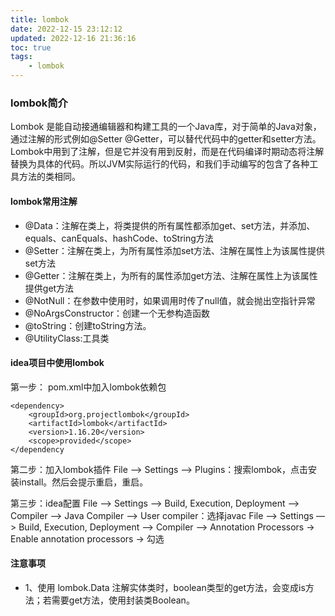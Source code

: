```yaml
---
title: lombok
date: 2022-12-15 23:12:12
updated: 2022-12-16 21:36:16
toc: true
tags: 
    - lombok
---
```

### lombok简介

Lombok 是能自动接通编辑器和构建工具的一个Java库，对于简单的Java对象，通过注解的形式例如@Setter @Getter，可以替代代码中的getter和setter方法。Lombok中用到了注解，但是它并没有用到反射，而是在代码编译时期动态将注解替换为具体的代码。所以JVM实际运行的代码，和我们手动编写的包含了各种工具方法的类相同。

#### lombok常用注解

- @Data：注解在类上，将类提供的所有属性都添加get、set方法，并添加、equals、canEquals、hashCode、toString方法
- @Setter：注解在类上，为所有属性添加set方法、注解在属性上为该属性提供set方法
- @Getter：注解在类上，为所有的属性添加get方法、注解在属性上为该属性提供get方法
- @NotNull：在参数中使用时，如果调用时传了null值，就会抛出空指针异常
- @NoArgsConstructor：创建一个无参构造函数
- @toString：创建toString方法。
- @UtilityClass:工具类

#### idea项目中使用lombok

第一步： pom.xml中加入lombok依赖包

```
<dependency>
    <groupId>org.projectlombok</groupId>
    <artifactId>lombok</artifactId>
    <version>1.16.20</version>
    <scope>provided</scope>
</dependency
```

第二步：加入lombok插件
File —> Settings —> Plugins：搜索lombok，点击安装install。然后会提示重启，重启。

第三步：idea配置
File —> Settings —> Build, Execution, Deployment —> Compiler —> Java Compiler —> User compiler：选择javac
File —> Settings —> Build, Execution, Deployment —> Compiler —> Annotation Processors -> Enable annotation processors -> 勾选

#### 注意事项

- 1、使用 lombok.Data 注解实体类时，boolean类型的get方法，会变成is方法；若需要get方法，使用封装类Boolean。